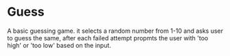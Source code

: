 # Guess
 A basic guessing game. it selects a random number from 1-10 and asks user to guess the same, after each failed attempt propmts the user with 'too high' or 'too low' based on the input.
